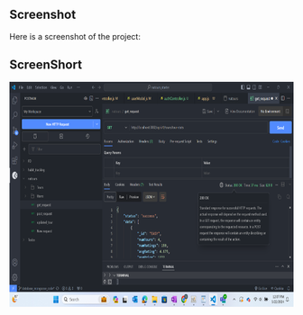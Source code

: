## Screenshot

Here is a screenshot of the project:
## ScreenShort
<p>
  <img src="ab.png" height="400px">
  </p>
